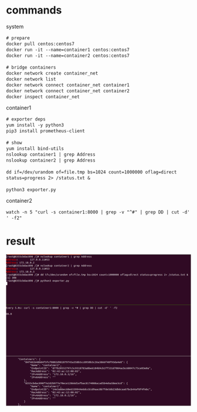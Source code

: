 # commands

system

    # prepare
    docker pull centos:centos7
    docker run -it --name=container1 centos:centos7
    docker run -it --name=container2 centos:centos7

    # bridge containers
    docker network create container_net
    docker network list
    docker network connect container_net container1
    docker network connect container_net container2
    docker inspect container_net
    

container1

    # exporter deps
    yum install -y python3
    pip3 install prometheus-client

    # show
    yum install bind-utils
    nslookup container1 | grep Address
    nslookup container2 | grep Address

    dd if=/dev/urandom of=file.tmp bs=1024 count=1000000 oflag=direct status=progress 2> /status.txt &

    python3 exporter.py

container2

    watch -n 5 "curl -s container1:8000 | grep -v "^#" | grep DD | cut -d' ' -f2"

# result

![result](screenshot.png)

